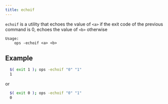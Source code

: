 ```yaml
---
title: echoif
---
```



`echoif` is a utility that echoes the value of `<a>` if the exit code of the previous command is 0,
echoes the value of `<b>` otherwise

```text
Usage:
    ops -echoif <a> <b>
```

## Example
```bash
  $( exit 1 ); ops -echoif "0" "1"
  1
```

or

```bash
  $( exit 0 ); ops -echoif "0" "1"
  0
```
